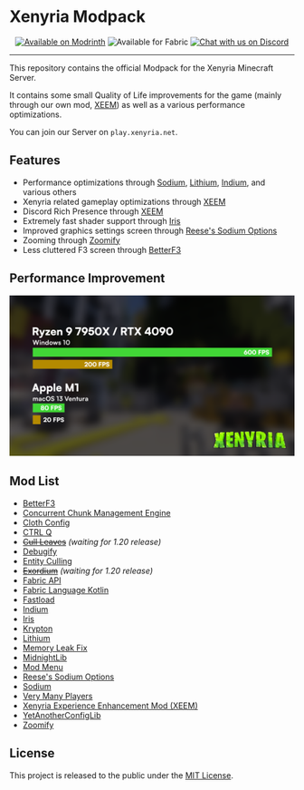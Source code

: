 # Xenyria Modpack

<div align="center">

<a href="https://modrinth.com/modpack/xenyria-modpack"><img alt="Available on Modrinth" height="50" src="https://cdn.jsdelivr.net/npm/@intergrav/devins-badges@3/assets/cozy/available/modrinth_vector.svg"></a>
<img alt="Available for Fabric" height="50" src="https://cdn.jsdelivr.net/npm/@intergrav/devins-badges@3/assets/cozy/supported/fabric_vector.svg">
<a href="https://discord.gg/xenyria"><img alt="Chat with us on Discord" height="50" src="https://cdn.jsdelivr.net/npm/@intergrav/devins-badges@3/assets/cozy/social/discord-plural_vector.svg"></a>

</div>

---

This repository contains the official Modpack for the Xenyria Minecraft Server.

It contains some small Quality of Life improvements for the game (mainly through our own mod, [XEEM](https://modrinth.com/mod/xeem)) as well as a various performance optimizations.

You can join our Server on `play.xenyria.net`.

## Features

- Performance optimizations through [Sodium](https://modrinth.com/mod/sodium), [Lithium](https://modrinth.com/mod/lithium), [Indium](https://modrinth.com/mod/indium), and various others
- Xenyria related gameplay optimizations through [XEEM](https://modrinth.com/mod/xeem)
- Discord Rich Presence through [XEEM](https://modrinth.com/mod/xeem)
- Extremely fast shader support through [Iris](https://modrinth.com/mod/iris)
- Improved graphics settings screen through [Reese's Sodium Options](https://modrinth.com/mod/reeses-sodium-options)
- Zooming through [Zoomify](https://modrinth.com/mod/zoomify)
- Less cluttered F3 screen through [BetterF3](https://modrinth.com/mod/betterf3)

## Performance Improvement

![Performance Improvement](/.github/assets/benchmark.png)

## Mod List

- [BetterF3](https://modrinth.com/mod/betterf3)
- [Concurrent Chunk Management Engine](https://modrinth.com/mod/c2me-fabric)
- [Cloth Config](https://modrinth.com/mod/cloth-config)
- [CTRL Q](https://modrinth.com/mod/ctrl-q)
- ~~[Cull Leaves](https://modrinth.com/mod/cull-leaves)~~ _(waiting for 1.20 release)_
- [Debugify](https://modrinth.com/mod/debugify)
- [Entity Culling](https://modrinth.com/mod/entityculling)
- ~~[Exordium](https://modrinth.com/mod/exordium)~~ _(waiting for 1.20 release)_
- [Fabric API](https://modrinth.com/mod/fabric-api)
- [Fabric Language Kotlin](https://modrinth.com/mod/fabric-language-kotlin)
- [Fastload](https://modrinth.com/mod/fastload)
- [Indium](https://modrinth.com/mod/indium)
- [Iris](https://modrinth.com/mod/iris)
- [Krypton](https://modrinth.com/mod/krypton)
- [Lithium](https://modrinth.com/mod/lithium)
- [Memory Leak Fix](https://modrinth.com/mod/memoryleakfix)
- [MidnightLib](https://modrinth.com/mod/midnightlib)
- [Mod Menu](https://modrinth.com/mod/modmenu)
- [Reese's Sodium Options](https://modrinth.com/mod/reeses-sodium-options)
- [Sodium](https://modrinth.com/mod/sodium)
- [Very Many Players](https://modrinth.com/mod/vmp-fabric)
- [Xenyria Experience Enhancement Mod (XEEM)](https://modrinth.com/mod/xeem)
- [YetAnotherConfigLib](https://modrinth.com/mod/yacl)
- [Zoomify](https://modrinth.com/mod/zoomify)

## License

This project is released to the public under the [MIT License](LICENSE).
